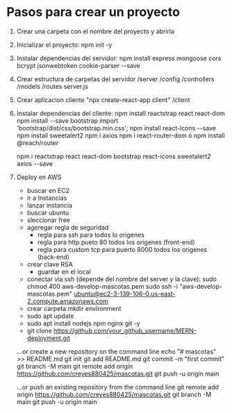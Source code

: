 # Pasos para crear un proyecto
1. Crear una carpeta con el nombre del proyecto y abrirla
2. Inicializar el proyecto: 
    npm init -y
3. Instalar dependencias del servidor: 
    npm install express mongoose cors bcrypt jsonwebtoken cookie-parser --save
4. Crear estructura de carpetas del servidor
    /server
        /config
        /controllers
        /models
        /routes
        server.js
5. Crear aplicacion cliente "npx create-react-app client"
    /client
6. Instalar dependencias del cliente:
    npm install reactstrap react react-dom
    npm install --save bootstrap
        import 'bootstrap/dist/css/bootstrap.min.css';
    npm install react-icons --save
    npm install sweetalert2
    npm i axios
    npm i react-router-dom ó npm install @reach/router 

    npm i reactstrap react react-dom bootstrap react-icons sweetalert2 axios --save

7. Deploy en AWS
    - buscar en EC2
    - ir a Instancias
    - lanzar instancia
    - buscar ubuntu
    - sleccionar free
    - ageregar regla de seguridad
        - regla para ssh para todos lo origenes
        - regla para http pueto 80 todos los origenes (front-end)
        - regla para custom tcp para puerto 8000 todos los origenes (back-end)
    - crear clave RSA
        - guardar en el local
    - conectar via ssh (depende del nombre del server y la clave):
        sudo chmod 400 aws-develop-mascotas.pem
        sudo ssh -i "aws-develop-mascotas.pem" ubuntu@ec2-3-139-106-0.us-east-2.compute.amazonaws.com
    - crear carpeta
        mkdir environment
    - sudo apt update
    - sudo apt install nodejs npm nginx git -y
    - git clone https://github.com/your_github_username/MERN-deployment.git



    …or create a new repository on the command line
    echo "# mascotas" >> README.md
    git init
    git add README.md
    git commit -m "first commit"
    git branch -M main
    git remote add origin https://github.com/creyes880425/mascotas.git
    git push -u origin main
    
    …or push an existing repository from the command line
    git remote add origin https://github.com/creyes880425/mascotas.git
    git branch -M main
    git push -u origin main
